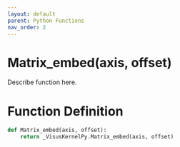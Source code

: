 ```yaml
---
layout: default
parent: Python Functions
nav_order: 2
---
```


# Matrix_embed(axis, offset)

Describe function here.

# Function Definition

```python
def Matrix_embed(axis, offset):
    return _VisusKernelPy.Matrix_embed(axis, offset)
```